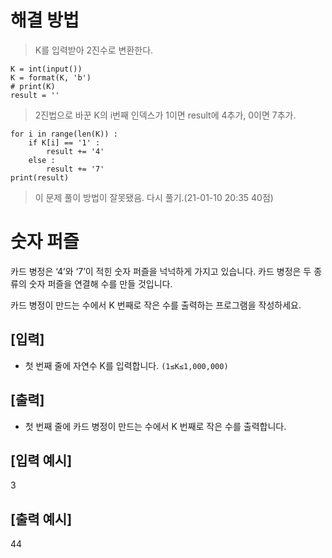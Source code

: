 # 해결 방법
> K를 입력받아 2진수로 변환한다.
```
K = int(input())
K = format(K, 'b')
# print(K)
result = ''
```

> 2진법으로 바꾼 K의 i번째 인덱스가 1이면 result에 4추가, 0이면 7추가.
```
for i in range(len(K)) :
    if K[i] == '1' :
        result += '4'
    else :
        result += '7'
print(result)
```

> 이 문제 풀이 방법이 잘못됐음. 다시 풀기.(21-01-10 20:35 40점)

# 숫자 퍼즐

카드 병정은 ‘4’와 ‘7’이 적힌 숫자 퍼즐을 넉넉하게 가지고 있습니다. 카드 병정은 두 종류의 숫자 퍼즐을 연결해 수를 만들 것입니다.

카드 병정이 만드는 수에서 K 번째로 작은 수를 출력하는 프로그램을 작성하세요.

## [입력]
- 첫 번째 줄에 자연수 K를 입력합니다.
```(1≤K≤1,000,000)```

## [출력]
- 첫 번째 줄에 카드 병정이 만드는 수에서 K 번째로 작은 수를 출력합니다.

## [입력 예시]
3

## [출력 예시]
44